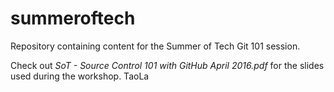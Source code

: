 # summeroftech
Repository containing content for the Summer of Tech Git 101 session.

Check out *SoT - Source Control 101 with GitHub April 2016.pdf* for the slides used during the workshop.
TaoLa
